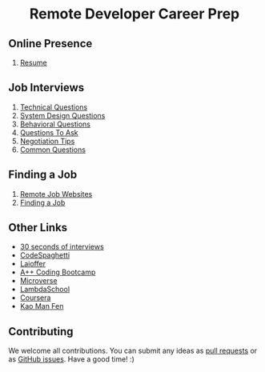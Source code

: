 <h1 align="center">Remote Developer Career Prep</h1>

## Online Presence

1. [Resume](https://github.com/LIYINGZHEN/microverse-career-prep/tree/master/Resume)

## Job Interviews

1. [Technical Questions](https://github.com/LIYINGZHEN/tech-interview-handbook/tree/master/Technical%20Questions)
2. [System Design Questions](https://github.com/LIYINGZHEN/tech-interview-handbook/tree/master/System%20Design%20Questions)
3. [Behavioral Questions](https://github.com/LIYINGZHEN/tech-interview-handbook/tree/master/Behavioral%20Questions)
4. [Questions To Ask](https://github.com/LIYINGZHEN/microverse-career-prep/tree/master/Questions%20to%20ask)
5. [Negotiation Tips](https://github.com/LIYINGZHEN/microverse-career-prep/tree/master/Negotiation%20Tips)
6. [Common Questions](https://github.com/LIYINGZHEN/microverse-career-prep/tree/master/Common%20Questions)

## Finding a Job

1. [Remote Job Websites](https://github.com/LIYINGZHEN/microverse-career-prep/tree/master/Remote%20jobs)
2. [Finding a Job](https://github.com/LIYINGZHEN/microverse-career-prep/tree/master/Finding%20a%20Job)

## Other Links

- [30 seconds of interviews](https://30secondsofinterviews.org)
- [CodeSpaghetti](http://www.codespaghetti.com)
- [Laioffer](https://www.laioffer.com)
- [A++ Coding Bootcamp](https://aonecode.com)
- [Microverse](https://www.microverse.org)
- [LambdaSchool](https://lambdaschool.com)
- [Coursera](https://www.coursera.org/degrees/mcit-penn)
- [Kao Man Fen](http://www.kmf.com)

## Contributing

We welcome all contributions. You can submit any ideas as [pull requests](https://github.com/LIYINGZHEN/microverse-career-prep/pulls) or as [GitHub issues](https://github.com/LIYINGZHEN/microverse-career-prep/issues). Have a good time! :)
